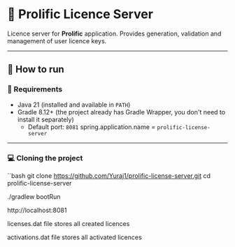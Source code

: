 # 📜 Prolific Licence Server

Licence server for **Prolific** application. Provides generation, validation and management of user licence keys.

---

## 🚀 How to run

### 🧾 Requirements

- Java 21 (installed and available in `PATH`)
- Gradle 8.12+ (the project already has Gradle Wrapper, you don't need to install it separately)
  - Default port: `8081`
    spring.application.name = `prolific-license-server`
---

### 💻 Cloning the project

``bash
git clone https://github.com/Yuraj1/prolific-license-server.git
cd prolific-license-server


./gradlew bootRun

http://localhost:8081


licenses.dat file stores all created licences 

activations.dat file stores all activated licences